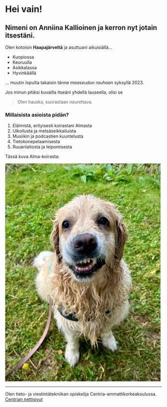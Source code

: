 # Hei vain!
## Nimeni on Anniina Kallioinen ja kerron nyt jotain itsestäni.
Olen kotoisin **Haapajärveltä** ja asuttuani aikuisiällä...
- Kuopiossa
- Keuruulla
- Asikkalassa
- Hyvinkäällä
  
... muutin lopulta takaisin tänne *maaseudun rauhaan* syksyllä 2023.

Jos minun pitäisi kuvailla itseäni yhdellä lauseella, olisi se
> Olen hauska, suorastaan naurettava.

### Millaisista asioista pidän?
1. Eläimistä, erityisesti koirastani Almasta
2. Ulkoilusta ja metsäseikkailuista
3. Musiikin ja podcastien kuuntelusta
4. Tietokonepelaamisesta
5. Ruuanlaitosta ja leipomisesta

Tässä kuva Alma-koirasta:

![alt text](ammuli.jpg)

---

Olen tieto- ja viestintätekniikan opiskelija Centria-ammattikorkeakoulussa.
[Centrian nettisivut](https://net.centria.fi/)


